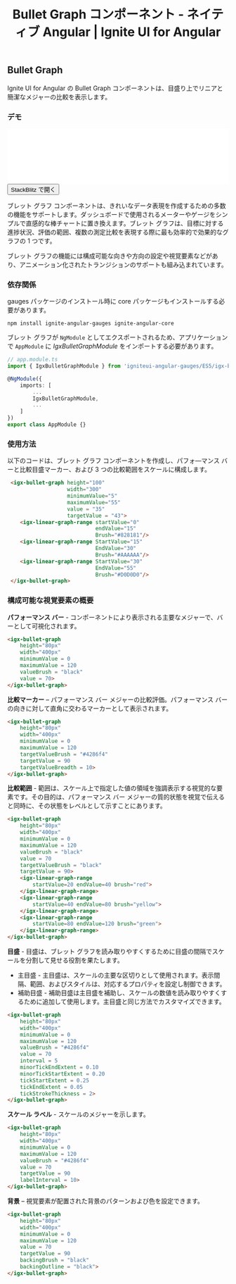 ﻿---
title: Bullet Graph コンポーネント - ネイティブ Angular | Ignite UI for Angular
_description: Ignite UI for Angular の Bullet Graph コンポーネントはスケールに比較されるメジャーのリニア ビューを表示します。
_keywords: Ignite UI for Angular, Angular, ネイティブ Angular コンポーネント スイート, ネイティブ Angular コントロール, ネイティブ Angular コンポーネント, ネイティブ Angular コンポーネント ライブラリ, Angular ブレット グラフ コンポーネント, Angular ブレット グラフ
_language: ja
---
## Bullet Graph

Ignite UI for Angular の Bullet Graph コンポーネントは、目盛り上でリニアと簡潔なメジャーの比較を表示します。

### デモ

<div class="sample-container" style="height: 125px">
    <iframe id="bullet-graph-sample-iframe" src='{environment:demosBaseUrl}/bullet-graph-sample' width="100%" height="100%" seamless frameBorder="0" onload="onSampleIframeContentLoaded(this);"></iframe>
</div>
<div>
    <button data-localize="stackblitz" class="stackblitz-btn"   data-iframe-id="bullet-graph-sample-iframe" data-demos-base-url="{environment:demosBaseUrl}">StackBlitz で開く
    </button>
</div>

<div class="divider--half"></div>

ブレット グラフ コンポーネントは、きれいなデータ表現を作成するための多数の機能をサポートします。ダッシュボードで使用されるメーターやゲージをシンプルで直感的な棒チャートに置き換えます。ブレット グラフは、目標に対する進捗状況、評価の範囲、複数の測定比較を表現する際に最も効率的で効果的なグラフの 1 つです。

ブレット グラフの機能には構成可能な向きや方向の設定や視覚要素などがあり、アニメーション化されたトランジションのサポートも組み込まれています。

### 依存関係
gauges パッケージのインストール時に core パッケージもインストールする必要があります。

`npm install ignite-angular-gauges ignite-angular-core`

ブレット グラフが `NgModule` としてエクスポートされるため、アプリケーションで `AppModule` に _IgxBulletGraphModule_ をインポートする必要があります。

```typescript
// app.module.ts
import { IgxBulletGraphModule } from 'igniteui-angular-gauges/ES5/igx-bullet-graph-module';

@NgModule({
    imports: [
        ...
        IgxBulletGraphModule,
        ...
    ]
})
export class AppModule {}
```

<div class="divider--half"></div>

### 使用方法

以下のコードは、ブレット グラフ コンポーネントを作成し、パフォ―マンス バーと比較目盛マーカー、および 3 つの比較範囲をスケールに構成します。


```html
 <igx-bullet-graph height="100"
                   width="300"
                   minimumValue="5"
                   maximumValue="55"
                   value = "35"
                   targetValue = "43">
    <igx-linear-graph-range startValue="0"
                            endValue="15"
                            Brush="#828181"/>
    <igx-linear-graph-range StartValue="15"
                            EndValue="30"
                            Brush="#AAAAAA"/>
    <igx-linear-graph-range StartValue="30"
                            EndValue="55"
                            Brush="#D0D0D0"/>
 </igx-bullet-graph>
```

<div class="divider--half"></div>

### 構成可能な視覚要素の概要

**パフォーマンス バー** - コンポーネントにより表示される主要なメジャーで、バーとして可視化されます。

```html
<igx-bullet-graph
    height="80px"
    width="400px"
    minimumValue = 0
    maximumValue = 120
    valueBrush = "black"
    value = 70>
</igx-bullet-graph>
```

**比較マーカー** – パフォーマンス バー メジャーの比較評価。パフォーマンス バーの向きに対して直角に交わるマーカーとして表示されます。

```html
<igx-bullet-graph
    height="80px"
    width="400px"
    minimumValue = 0
    maximumValue = 120
    targetValueBrush = "#4286f4"
    targetValue = 90
    targetValueBreadth = 10>
</igx-bullet-graph>
```

**比較範囲** - 範囲は、スケール上で指定した値の領域を強調表示する視覚的な要素です。その目的は、パフォーマンス バー メジャーの質的状態を視覚で伝えると同時に、その状態をレベルとして示すことにあります。

```html
<igx-bullet-graph
    height="80px"
    width="400px"
    minimumValue = 0
    maximumValue = 120
    valueBrush = "black"
    value = 70
    targetValueBrush = "black"
    targetValue = 90>
    <igx-linear-graph-range
        startValue=20 endValue=40 brush="red">
    </igx-linear-graph-range>
    <igx-linear-graph-range
        startValue=40 endValue=80 brush="yellow">
    </igx-linear-graph-range>
    <igx-linear-graph-range
        startValue=80 endValue=120 brush="green">
    </igx-linear-graph-range>
</igx-bullet-graph>
```

**目盛** - 目盛は、ブレット グラフを読み取りやすくするために目盛の間隔でスケールを分割して見せる役割を果たします。
- 主目盛 - 主目盛は、スケールの主要な区切りとして使用されます。表示間隔、範囲、およびスタイルは、対応するプロパティを設定し制御できます。
- 補助目盛 - 補助目盛は主目盛を補助し、スケールの数値を読み取りやすくするために追加して使用します。主目盛と同じ方法でカスタマイズできます。

```html
<igx-bullet-graph
    height="80px"
    width="400px"
    minimumValue = 0
    maximumValue = 120
    valueBrush = "#4286f4"
    value = 70
    interval = 5
    minorTickEndExtent = 0.10
    minorTickStartExtent = 0.20
    tickStartExtent = 0.25
    tickEndExtent = 0.05
    tickStrokeThickness = 2>
</igx-bullet-graph>
```

**スケール ラベル** - スケールのメジャーを示します。

```html
<igx-bullet-graph
    height="80px"
    width="400px"
    minimumValue = 0
    maximumValue = 120
    valueBrush = "#4286f4"
    value = 70
    targetValue = 90
    labelInterval = 10>
</igx-bullet-graph>
```

**背景** – 視覚要素が配置された背景のパターンおよび色を設定できます。

```html
<igx-bullet-graph
    height="80px"
    width="400px"
    minimumValue = 0
    maximumValue = 120
    value = 70
    targetValue = 90
    backingBrush = "black"
    backingOutline = "black">
</igx-bullet-graph>
```
